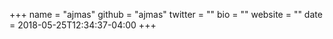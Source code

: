 +++
name = "ajmas"
github = "ajmas"
twitter = ""
bio = ""
website = ""
date = 2018-05-25T12:34:37-04:00
+++
